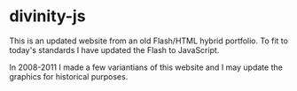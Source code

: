 # divinity-js

This is an updated website from an old Flash/HTML hybrid portfolio.
To fit to today's standards I have updated the Flash to JavaScript.

In 2008-2011 I made a few variantians of this website and I may update the graphics for historical purposes.
